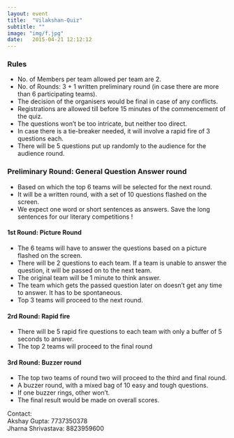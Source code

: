 ```yaml
---
layout: event
title:  "Vilakshan-Quiz"
subtitle: ""
image: "img/f.jpg"
date:   2015-04-21 12:12:12
---
```


### Rules
- No. of Members per team allowed per  team are 2.
- No. of Rounds: 3 + 1 written preliminary round (in case there are more than 6 participating teams).
- The decision of the organisers would be final in case of any conflicts. 
- Registrations are allowed till before 15 minutes of the commencement of the quiz.
- The questions won’t be too intricate, but neither too direct.
- In case there is a tie-breaker needed, it will involve a rapid fire of 3 questions each.
- There will be 5 questions put up randomly to the audience for the audience round.

### Preliminary Round: General Question Answer round
- Based on which the top 6 teams will be selected for the next round.
- It will be a written round, with a set of 10 questions flashed on the screen.
- We expect one word or short sentences as answers. Save the long sentences for our literary competitions !

#### 1st Round: Picture Round
- The 6 teams will have to answer the questions based on a picture flashed on the screen.
- There will be 2 questions to each team. If a team is unable to answer the question, it will be passed on to the next team.
- The original team will be 1 minute to think answer. 
- The team which gets the passed question later on doesn’t get any time to answer. It has to be spontaneous.
- Top 3 teams will proceed to the next round.

#### 2rd Round: Rapid fire
- There will be 5 rapid fire questions to each team with only a buffer of 5 seconds to answer.
- The top 2 teams will proceed to  the final round


#### 3rd Round: Buzzer round
- The top two teams of round two will proceed to the third and final round.
- A buzzer round, with a mixed bag of 10 easy and tough questions. 
- If one buzzer rings, other won’t.
- The final result would be made on overall scores.

Contact:
<br>Akshay Gupta: 7737350378
<br>Jharna Shrivastava: 8823959600